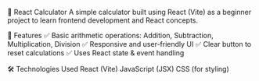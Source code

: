 📌 React Calculator
A simple calculator built using React (Vite) as a beginner project to learn frontend development and React concepts.

🚀 Features
✅ Basic arithmetic operations: Addition, Subtraction, Multiplication, Division
✅ Responsive and user-friendly UI
✅ Clear button to reset calculations
✅ Uses React state & event handling

🛠️ Technologies Used
React (Vite)
JavaScript (JSX)
CSS (for styling)
